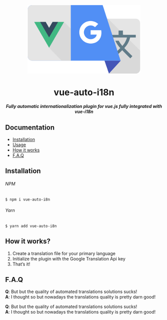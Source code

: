 <div align="center">
	<img width="360" src="https://raw.githubusercontent.com/chetzof/vue-auto-i18n/master/media/logo.svg" alt="Got">
	<h1>vue-auto-i18n</h1>
	<h5>Fully automatic internationalization plugin for vue.js fully integrated with vue-i18n</h5>
</div>

## Documentation

- [Installation](#installation)
- [Usage](#usage)
- [How it works](#how-it-works)
- [F.A.Q](#faq)

## Installation

###### NPM
```
$ npm i vue-auto-i8n
```

###### Yarn
```
$ yarn add vue-auto-i8n
```

## How it works?

1. Create a translation file for your primary language 
2. Initialize the plugin with the Google Translation Api key
3. That’s it!

## F.A.Q

**Q**: But but the quality of automated translations solutions sucks!  
**A**: I thought so but nowadays the translations quality is pretty darn good! 

**Q**: But but the quality of automated translations solutions sucks!  
**A**: I thought so but nowadays the translations quality is pretty darn good! 

